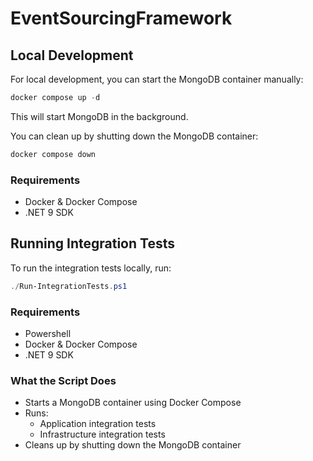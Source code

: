 # EventSourcingFramework

## Local Development

For local development, you can start the MongoDB container manually:

```powershell
docker compose up -d
```

This will start MongoDB in the background.

You can clean up by shutting down the MongoDB container:

```powershell
docker compose down
```

### Requirements

- Docker & Docker Compose
- .NET 9 SDK

## Running Integration Tests

To run the integration tests locally, run:

```powershell
./Run-IntegrationTests.ps1
```

### Requirements

- Powershell
- Docker & Docker Compose
- .NET 9 SDK

### What the Script Does

- Starts a MongoDB container using Docker Compose
- Runs:
  - Application integration tests
  - Infrastructure integration tests
- Cleans up by shutting down the MongoDB container
  